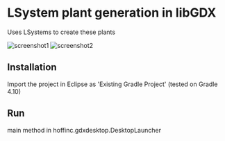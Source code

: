 
# LSystem plant generation in libGDX
Uses LSystems to create these plants

![screenshot1](http://roberthoff.com/files/lsystems/screen1.png)
![screenshot2](http://roberthoff.com/files/lsystems/screen2.png)


## Installation
Import the project in Eclipse as 'Existing Gradle Project' (tested on Gradle 4.10)


## Run
main method in hoffinc.gdxdesktop.DesktopLauncher


